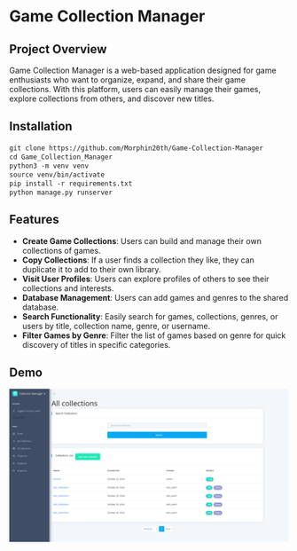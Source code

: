 # Game Collection Manager

## Project Overview
Game Collection Manager is a web-based application designed for game enthusiasts who want to organize, expand, and share their game collections. With this platform, users can easily manage their games, explore collections from others, and discover new titles.

## Installation

```shell
git clone https://github.com/Morphin20th/Game-Collection-Manager
cd Game_Collection_Manager
python3 -m venv venv
source venv/bin/activate
pip install -r requirements.txt
python manage.py runserver
```

## Features
- **Create Game Collections**: Users can build and manage their own collections of games.
- **Copy Collections**: If a user finds a collection they like, they can duplicate it to add to their own library.
- **Visit User Profiles**: Users can explore profiles of others to see their collections and interests.
- **Database Management**: Users can add games and genres to the shared database.
- **Search Functionality**: Easily search for games, collections, genres, or users by title, collection name, genre, or username.
- **Filter Games by Genre**: Filter the list of games based on genre for quick discovery of titles in specific categories.


## Demo

![Website Interface](static/assets/images/demo.png)